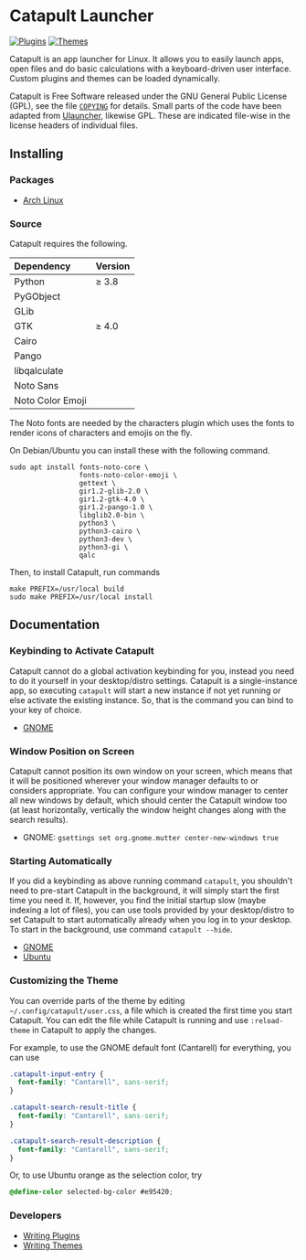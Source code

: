 Catapult Launcher
=================

[![Plugins](https://img.shields.io/badge/community-plugins-blueviolet)](https://github.com/topics/catapult-plugin)
[![Themes](https://img.shields.io/badge/community-themes-blueviolet)](https://github.com/topics/catapult-theme)

Catapult is an app launcher for Linux. It allows you to easily launch
apps, open files and do basic calculations with a keyboard-driven user
interface. Custom plugins and themes can be loaded dynamically.

Catapult is Free Software released under the GNU General Public License
(GPL), see the file [`COPYING`](COPYING) for details. Small parts of the
code have been adapted from [Ulauncher][], likewise GPL. These are
indicated file-wise in the license headers of individual files.

[Ulauncher]: https://github.com/Ulauncher/Ulauncher

## Installing

### Packages

* [Arch Linux](https://aur.archlinux.org/packages/catapult)

### Source

Catapult requires the following.

| Dependency       | Version |
| :--------------- | :------ |
| Python           | ≥ 3.8   |
| PyGObject        |         |
| GLib             |         |
| GTK              | ≥ 4.0   |
| Cairo            |         |
| Pango            |         |
| libqalculate     |         |
| Noto Sans        |         |
| Noto Color Emoji |         |

The Noto fonts are needed by the characters plugin which uses the fonts
to render icons of characters and emojis on the fly.

On Debian/Ubuntu you can install these with the following command.

    sudo apt install fonts-noto-core \
                     fonts-noto-color-emoji \
                     gettext \
                     gir1.2-glib-2.0 \
                     gir1.2-gtk-4.0 \
                     gir1.2-pango-1.0 \
                     libglib2.0-bin \
                     python3 \
                     python3-cairo \
                     python3-dev \
                     python3-gi \
                     qalc

Then, to install Catapult, run commands

    make PREFIX=/usr/local build
    sudo make PREFIX=/usr/local install

## Documentation

### Keybinding to Activate Catapult

Catapult cannot do a global activation keybinding for you, instead you
need to do it yourself in your desktop/distro settings. Catapult is a
single-instance app, so executing `catapult` will start a new instance
if not yet running or else activate the existing instance. So, that is
the command you can bind to your key of choice.

* [GNOME](https://help.gnome.org/users/gnome-help/stable/keyboard-shortcuts-set.html.en)

### Window Position on Screen

Catapult cannot position its own window on your screen, which means that
it will be positioned wherever your window manager defaults to or
considers appropriate. You can configure your window manager to center
all new windows by default, which should center the Catapult window too
(at least horizontally, vertically the window height changes along with
the search results).

* GNOME: `gsettings set org.gnome.mutter center-new-windows true`

### Starting Automatically

If you did a keybinding as above running command `catapult`, you
shouldn't need to pre-start Catapult in the background, it will simply
start the first time you need it. If, however, you find the initial
startup slow (maybe indexing a lot of files), you can use tools provided
by your desktop/distro to set Catapult to start automatically already
when you log in to your desktop. To start in the background, use command
`catapult --hide`.

* [GNOME](https://help.gnome.org/users/gnome-help/stable/shell-apps-auto-start.html.en)
* [Ubuntu](https://help.ubuntu.com/stable/ubuntu-help/startup-applications.html.en)

### Customizing the Theme

You can override parts of the theme by editing
`~/.config/catapult/user.css`, a file which is created the first time
you start Catapult. You can edit the file while Catapult is running and
use `:reload-theme` in Catapult to apply the changes.

For example, to use the GNOME default font (Cantarell) for everything,
you can use

```css
.catapult-input-entry {
  font-family: "Cantarell", sans-serif;
}

.catapult-search-result-title {
  font-family: "Cantarell", sans-serif;
}

.catapult-search-result-description {
  font-family: "Cantarell", sans-serif;
}
```

Or, to use Ubuntu orange as the selection color, try

```css
@define-color selected-bg-color #e95420;
```

### Developers

* [Writing Plugins](https://github.com/otsaloma/catapult/blob/master/doc/plugins.md)
* [Writing Themes](https://github.com/otsaloma/catapult/blob/master/doc/themes.md)
